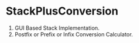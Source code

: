 # StackPlusConversion
1. GUI Based Stack Implementation.
2. Postfix or Prefix or Infix Conversion Calculator.
